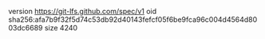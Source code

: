 version https://git-lfs.github.com/spec/v1
oid sha256:afa7b9f32f5d74c53db92d40143fefcf05f6be9fca96c004d4564d8003dc6689
size 4240
